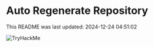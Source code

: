 # Auto Regenerate Repository

This README was last updated: 2024-12-24 04:51:02

 ![TryHackMe](https://tryhackme.com/badge/533634)